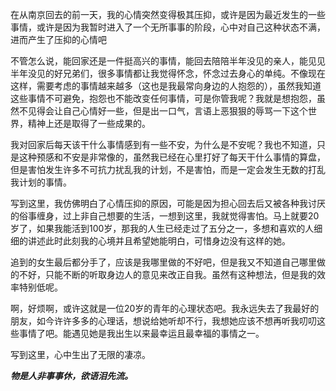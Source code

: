 

在从南京回去的前一天，我的心情突然变得极其压抑，或许是因为最近发生的一些事情，或许是因为我暂时进入了一个无所事事的阶段，心中对自己这种状态不满，进而产生了压抑的心情吧

不管怎么说，能回家还是一件挺高兴的事情，能回去陪陪半年没见的亲人，能见见半年没见的好兄弟们，很多事情都让我觉得怀念，怀念过去身心的单纯。不像现在这样，需要考虑的事情越来越多（这也是我最常向身边的人抱怨的），虽然我知道这些事情不可避免，抱怨也不能改变任何事情，可是你管我呢？我就是想抱怨，虽然不见得会让自己心情好一些，但是出一口气，言语上恶狠狠的辱骂一下这个世界，精神上还是取得了一些成果的。

我对回家后每天该干什么事情感到有一些不安，为什么是不安呢？我也不知道，只是这种预感和不安是非常像的，虽然我已经在心里打好了每天干什么事情的算盘，但是害怕发生许多不可抗力扰乱我的计划，不是害怕，而是一定会发生无数的打乱我计划的事情。

写到这里，我仿佛明白了心情压抑的原因，可能是因为担心回去后又被各种我讨厌的俗事缠身，过上非自己想要的生活，一想到这里，我就觉得害怕。马上就要20岁了，如果我能活到100岁，那我的人生已经走过了五分之一，多想和喜欢的人细细的讲述此时此刻我的心境并且希望她能明白，可惜身边没有这样的她。

追到的女生最后都分手了，应该是我哪里做的不好吧，但是我又不知道自己哪里做的不好，只能不断的听取身边人的意见来改正自我。虽然有这种想法，但是我的效率特别低呢。

啊，好烦啊，或许这就是一位20岁的青年的心理状态吧。我永远失去了我最好的朋友，如今许许多多的心理话，想说给她听却不行，我想她应该不想再听我叨叨这些事情了吧。能遇见她是我出生以来最幸运且最幸福的事情之一。

写到这里，心中生出了无限的凄凉。

***物是人非事事休，欲语泪先流。***